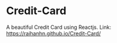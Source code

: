 # Credit-Card
A beautiful Credit Card using Reactjs. Link:   https://raihanhn.github.io/Credit-Card/

